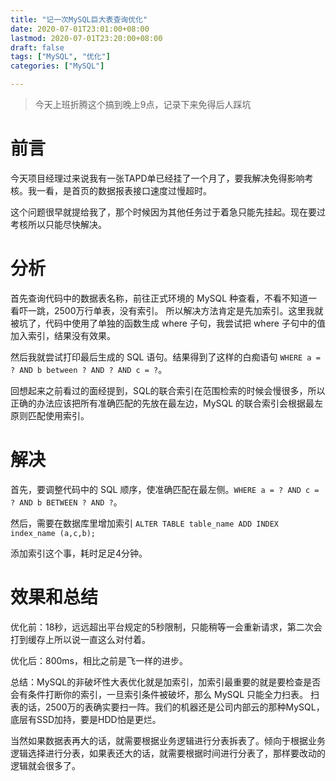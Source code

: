 ```yaml
---
title: "记一次MySQL巨大表查询优化"
date: 2020-07-01T23:01:00+08:00
lastmod: 2020-07-01T23:20:00+08:00
draft: false
tags: ["MySQL", "优化"]
categories: ["MySQL"]

---
```


> 今天上班折腾这个搞到晚上9点，记录下来免得后人踩坑

# 前言

今天项目经理过来说我有一张TAPD单已经挂了一个月了，要我解决免得影响考核。我一看，是首页的数据报表接口速度过慢超时。

这个问题很早就提给我了，那个时候因为其他任务过于着急只能先挂起。现在要过考核所以只能尽快解决。

# 分析

首先查询代码中的数据表名称，前往正式环境的 MySQL 种查看，不看不知道一看吓一跳，2500万行单表，没有索引。
所以解决方法肯定是先加索引。这里我就被坑了，代码中使用了单独的函数生成 where 子句，我尝试把 where 子句中的值加入索引，结果没有效果。

然后我就尝试打印最后生成的 SQL 语句。结果得到了这样的白痴语句 `WHERE a = ? AND b between ? AND ? AND c = ?`。

回想起来之前看过的面经提到，SQL的联合索引在范围检索的时候会慢很多，所以正确的办法应该把所有准确匹配的先放在最左边，MySQL 的联合索引会根据最左原则匹配使用索引。

# 解决

首先，要调整代码中的 SQL 顺序，使准确匹配在最左侧。`WHERE a = ? AND c = ? AND b BETWEEN ? AND ?`。

然后，需要在数据库里增加索引 `ALTER TABLE table_name ADD INDEX index_name (a,c,b);`

添加索引这个事，耗时足足4分钟。

# 效果和总结

优化前：18秒，远远超出平台规定的5秒限制，只能稍等一会重新请求，第二次会打到缓存上所以说一直这么对付着。

优化后：800ms，相比之前是飞一样的进步。

总结：MySQL的非破坏性大表优化就是加索引，加索引最重要的就是要检查是否会有条件打断你的索引，一旦索引条件被破坏，那么 MySQL 只能全力扫表。
扫表的话，2500万的表确实要扫一阵。我们的机器还是公司内部云的那种MySQL，底层有SSD加持，要是HDD怕是更烂。

当然如果数据表再大的话，就需要根据业务逻辑进行分表拆表了。倾向于根据业务逻辑选择进行分表，如果表还大的话，就需要根据时间进行分表了，那样要改动的逻辑就会很多了。